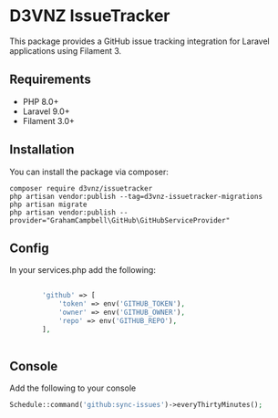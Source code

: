 # D3VNZ IssueTracker

This package provides a GitHub issue tracking integration for Laravel applications using Filament 3.

## Requirements

- PHP 8.0+
- Laravel 9.0+
- Filament 3.0+

## Installation

You can install the package via composer:
    
    composer require d3vnz/issuetracker
    php artisan vendor:publish --tag=d3vnz-issuetracker-migrations
    php artisan migrate 
    php artisan vendor:publish --provider="GrahamCampbell\GitHub\GitHubServiceProvider"

## Config
In your services.php add the following:

```php
    
        'github' => [
            'token' => env('GITHUB_TOKEN'),
            'owner' => env('GITHUB_OWNER'),
            'repo' => env('GITHUB_REPO'),
        ],
    
```
## Console
Add the following to your console
```php
Schedule::command('github:sync-issues')->everyThirtyMinutes();
```